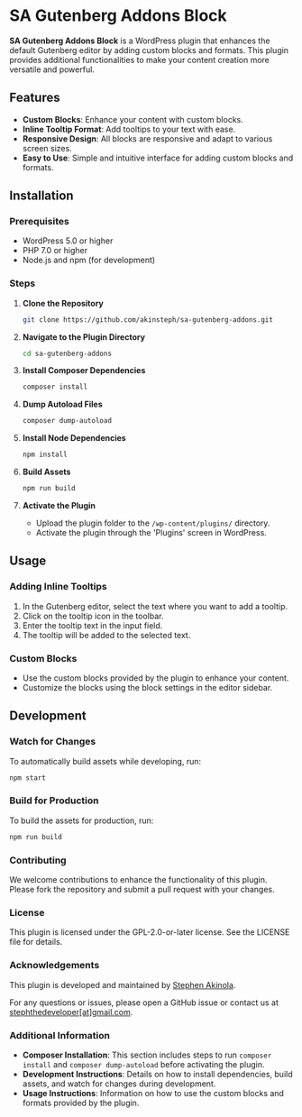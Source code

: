 # SA Gutenberg Addons Block

**SA Gutenberg Addons Block** is a WordPress plugin that enhances the default Gutenberg editor by adding custom blocks and formats. This plugin provides additional functionalities to make your content creation more versatile and powerful.

## Features

- **Custom Blocks**: Enhance your content with custom blocks.
- **Inline Tooltip Format**: Add tooltips to your text with ease.
- **Responsive Design**: All blocks are responsive and adapt to various screen sizes.
- **Easy to Use**: Simple and intuitive interface for adding custom blocks and formats.

## Installation

### Prerequisites

- WordPress 5.0 or higher
- PHP 7.0 or higher
- Node.js and npm (for development)

### Steps

1. **Clone the Repository**

    ```sh
    git clone https://github.com/akinsteph/sa-gutenberg-addons.git
    ```

2. **Navigate to the Plugin Directory**

    ```sh
    cd sa-gutenberg-addons
    ```

3. **Install Composer Dependencies**

    ```sh
    composer install
    ```

4. **Dump Autoload Files**

    ```sh
    composer dump-autoload
    ```

5. **Install Node Dependencies**

    ```sh
    npm install
    ```

6. **Build Assets**

    ```sh
    npm run build
    ```

7. **Activate the Plugin**

    - Upload the plugin folder to the `/wp-content/plugins/` directory.
    - Activate the plugin through the 'Plugins' screen in WordPress.

## Usage

### Adding Inline Tooltips

1. In the Gutenberg editor, select the text where you want to add a tooltip.
2. Click on the tooltip icon in the toolbar.
3. Enter the tooltip text in the input field.
4. The tooltip will be added to the selected text.

### Custom Blocks

- Use the custom blocks provided by the plugin to enhance your content.
- Customize the blocks using the block settings in the editor sidebar.

## Development

### Watch for Changes

To automatically build assets while developing, run:

```sh
npm start
```

### Build for Production
To build the assets for production, run:

```sh
npm run build
```
### Contributing
We welcome contributions to enhance the functionality of this plugin. Please fork the repository and submit a pull request with your changes.

### License
This plugin is licensed under the GPL-2.0-or-later license. See the LICENSE file for details.

### Acknowledgements
This plugin is developed and maintained by [Stephen Akinola](https://github.com/akinsteph).

For any questions or issues, please open a GitHub issue or contact us at [stephthedeveloper\[at\]gmail.com](mailto:stephthedeveloper@gmail.com).

### Additional Information

- **Composer Installation**: This section includes steps to run `composer install` and `composer dump-autoload` before activating the plugin.
- **Development Instructions**: Details on how to install dependencies, build assets, and watch for changes during development.
- **Usage Instructions**: Information on how to use the custom blocks and formats provided by the plugin.

